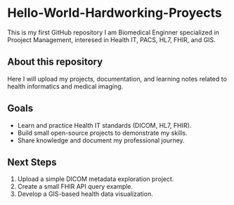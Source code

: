 # Hello-World-Hardworking-Proyects
This is my first GitHub repository 
I am Biomedical Enginner specialized in Prooject Management, interesed in Health IT, PACS, HL7, FHIR, and GIS.

## About this repository
Here I will upload my projects, documentation, and learning notes related to health informatics and medical imaging.  

## Goals
- Learn and practice Health IT standards (DICOM, HL7, FHIR).  
- Build small open-source projects to demonstrate my skills.  
- Share knowledge and document my professional journey.  

## Next Steps
1. Upload a simple DICOM metadata exploration project.  
2. Create a small FHIR API query example.  
3. Develop a GIS-based health data visualization.
